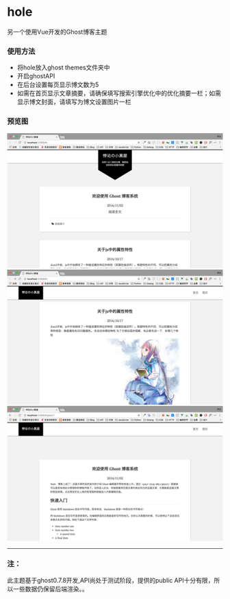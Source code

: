 # hole
另一个使用Vue开发的Ghost博客主题    

### 使用方法
* 将hole放入ghost themes文件夹中
* 开启ghostAPI
* 在后台设置每页显示博文数为5
* 如需在首页显示文章摘要，请确保填写搜索引擎优化中的优化摘要一栏；如需显示博文封面，请填写为博文设置图片一栏

### 预览图
![screenshot1](https://github.com/beilunyang/hole/raw/master/screenshots/screenshots1.png) 
![screenshot2](https://github.com/beilunyang/hole/raw/master/screenshots/screenshots2.png) 
![screenshot3](https://github.com/beilunyang/hole/raw/master/screenshots/screenshots3.png) 

---
### 注：
此主题基于ghost0.7.8开发,API尚处于测试阶段，提供的public API十分有限，所以一些数据仍保留后端渲染。。
